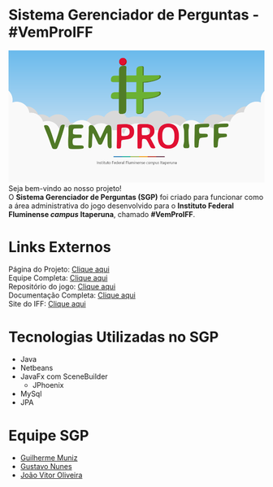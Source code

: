 # Sistema Gerenciador de Perguntas - #VemProIFF
![Logo Vem pro Iff](src/imagens/inicial.png)
Seja bem-vindo ao nosso projeto!<br>
O **Sistema Gerenciador de Perguntas (SGP)** foi criado para funcionar como a área administrativa do jogo 
desenvolvido para o **Instituto Federal Fluminense <i>campus</i> Itaperuna**, chamado **#VemProIFF**.<br>
# Links Externos
Página do Projeto: [Clique aqui](#) <br>
Equipe Completa: [Clique aqui](#) <br>
Repositório do jogo: [Clique aqui](#) <br>
Documentação Completa: [Clique aqui](#) <br>
Site do IFF: [Clique aqui](http://portal1.iff.edu.br/nossos-campi/itaperuna) <br>
# Tecnologias Utilizadas no SGP
* Java
* Netbeans
* JavaFx com SceneBuilder
  * JPhoenix
* MySql
* JPA
# Equipe SGP
* [Guilherme Muniz](https://github.com/guilhermeMRC) <br>
* [Gustavo Nunes](https://github.com/MrMindy) <br>
* [João Vitor Oliveira](https://github.com/jvoliveira) <br>
